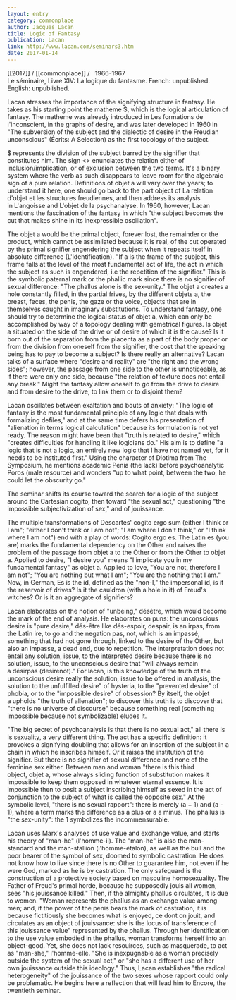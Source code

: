 ```yaml
---
layout: entry
category: commonplace
author: Jacques Lacan
title: Logic of Fantasy
publication: Lacan
link: http://www.lacan.com/seminars3.htm
date: 2017-01-14
---
```

 
[[2017]] / [[commonplace]] / 
 
1966-1967	
Le séminaire, Livre XIV: La logique du fantasme.
French: unpublished.
English: unpublished.

Lacan stresses the importance of the signifying structure in fantasy. He takes as his starting point the matheme $, which is the logical articulation of fantasy. The matheme was already introduced in Les formations de l'inconscient, in the graphs of desire, and was later developed in 1960 in "The subversion of the subject and the dialectic of desire in the Freudian unconscious" (Écrits: A Selection) as the first topology of the subject.

$ represents the division of the subject barred by the signifier that constitutes him. The sign <> enunciates the relation either of inclusion/implication, or of exclusion between the two terms. It's a binary system where the verb as such disappears to leave room for the algebraic sign of a pure relation. Definitions of objet a will vary over the years; to understand it here, one should go back to the part object of La relation d'objet et les structures freudiennes, and then address its analysis in L'angoisse and L'objet de la psychanalyse. In 1960, however, Lacan mentions the fascination of the fantasy in which "the subject becomes the cut that makes shine in its inexpressible oscillation".

The objet a would be the primal object, forever lost, the remainder or the product, which cannot be assimilated because it is real, of the cut operated by the primal signifier engendering the subject when it repeats itself in absolute difference (L'identification). "If a is the frame of the subject, this frame falls at the level of the most fundamental act of life, the act in which the subject as such is engendered, i.e the repetition of the signifier." This is the symbolic paternal mark or the phallic mark since there is no signifier of sexual difference: "The phallus alone is the sex-unity." The objet a creates a hole constantly filled, in the partial frives, by the different objets a, the breast, feces, the penis, the gaze or the voice, objects that are in themselves caught in imaginary substitutions. To understand fantasy, one should try to determine the logical status of objet a, which can only be accomplished by way of a topology dealing with gemetrical figures. Is objet a situated on the side of the drive or of desire of which it is the cause? Is it born out of the separation from the placenta as a part of the body proper or from the division from oneself from the signifier, the cost that the speaking being has to pay to become a subject? Is there really an alternative? Lacan talks of a surface where "desire and reality" are "the right and the wrong sides"; however, the passage from one side to the other is unnoticeable, as if there were only one side, because "the relation of texture does not entail any break." Might the fantasy allow oneself to go from the drive to desire and from desire to the drive, to link them or to disjoint them?

Lacan oscillates between exaltation and bouts of anxiety: "The logic of fantasy is the most fundamental principle of any logic that deals with formalizing defiles," and at the same time defers his presentation of "alienation in terms logical calculation" because its formulation is not yet ready. The reason might have been that "truth is related to desire," which "creates difficulties for handling it like logicians do." His aim is to define "a logic that is not a logic, an entirely new logic that I have not named yet, for it needs to be instituted first." Using the character of Diotima from The Symposium, he mentions academic Penia (the lack) before psychoanalytic Poros (male resource) and wonders "up to what point, between the two, he could let the obscurity go."

The seminar shifts its course toward the search for a logic of the subject around the Cartesian cogito, then toward "the sexual act," questioning "the impossible subjectivization of sex," and of jouissance.

The multiple transformations of Descartes' cogito ergo sum (either I think or I am"; "either I don't think or I am not"; "I am where I don't think," or "I think where I am not") end with a play of words: Cogito ergo es. The Latin es (you are) marks the fundamental dependency on the Other and raises the problem of the passage from objet a to the Other or from the Other to objet a. Applied to desire, "I desire you" means "I implicate you in my fundamental fantasy" as objet a. Applied to love, "You are not, therefore I am not"; "You are nothing but what I am"; "You are the nothing that I am." Now, in German, Es is the id, defined as the "non-I," the impersonal id, is it the reservoir of drives? Is it the cauldron (with a hole in it) of Freud's witches? Or is it an aggregate of signifiers?

Lacan elaborates on the notion of "unbeing," désêtre, which would become the mark of the end of analysis. He elaborates on puns: the unconscious desire is "pure desire," dés-être like dés-espoir, despair, is an irpas, from the Latin ire, to go and the negation pas, not, which is an impassé, something that had not gone through, linked to the desire of the Other, but also an impasse, a dead end, due to repetition. The interpretation does not entail any solution, issue, to the interpreted desire because there is no solution, issue, to the unconscious desire that "will always remain a désirpas (desirenot)." For lacan, is this knowledge of the truth of the unconscious desire really the solution, issue to be offered in analysis, the solution to the unfulfilled desire" of hysteria, to the "prevented desire" of phobia, or to the "impossible desire" of obsession? By itself, the objet a upholds "the truth of alienation"; to discover this truth is to discover that "there is no universe of discourse" because something real (something impossible because not symbolizable) eludes it.

"The big secret of psychoanalysis is that there is no sexual act," all there is is sexuality, a very different thing. The act has a specific definition: it provokes a signifying doubling that allows for an insertion of the subject in a chain in which he inscribes himself. Or it raises the institution of the signifier. But there is no signifier of sexual difference and none of the feminine sex either. Between man and woman "there is this third object, objet a, whose always sliding function of substitution makes it impossible to keep them opposed in whatever eternal essence. It is impossible then to posit a subject inscribing himself as sexed in the act of conjunction to the subject of what is called the opposite sex." At the symbolic level, "there is no sexual rapport": there is merely (a + 1) and (a - 1), where a term marks the difference as a plus or a a minus. The phallus is "the sex-unity": the 1 symbolizes the incommensurable.

Lacan uses Marx's analyses of use value and exchange value, and starts his theory of "man-he" (l'homme-il). The "man-he" is also the man-standard and the man-stallion (l'homme-étalon), as well as the bull and the poor bearer of the symbol of sex, doomed to symbolic castration. He does not know how to live since there is no Other to guarantee him, not even if he were God, marked as he is by castration. The only safeguard is the construction of a protective society based on masculine homosexuality. The Father of Freud's primal horde, because he supposedly jouis all women, sees "his jouissance killed." Then, if the almighty phallus circulates, it is due to women. "Woman represents the phallus as an exchange value among men; and, if the power of the penis bears the mark of castration, it is because fictitiously she becomes what is enjoyed, ce dont on jouit, and circulates as an object of jouissance: she is the locus of transference of this jouissance value" represented by the phallus. Through her identification to the use value embodied in the phallus, woman transforms herself into an object-good. Yet, she does not lack resouirces, such as masquerade, to act as "man-she," l'homme-elle. "She is inexpugnable as a woman precisely outside the system of the sexual act," or "she has a different use of her own jouissance outside this ideology." Thus, Lacan establishes "the radical heterogeneity" of the jouissance of the two sexes whose rapport could only be problematic. He begins here a reflection that will lead him to Encore, the twentieth seminar.
